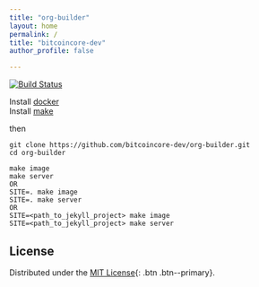 ```yaml
---
title: "org-builder"
layout: home
permalink: /
title: "bitcoincore-dev"
author_profile: false

---
```


<html>
<head>
  <link rel="stylesheet" href="/assets/css/style.css">
</head>
</html>

[![Build Status](https://travis-ci.org/bitcoincore-dev/org-builder.svg?branch=master)](https://travis-ci.org/bitcoincore-dev/org-builder)

Install [docker](https://docs.docker.com/get-docker/)	
Install [make](https://www.gnu.org/software/make/)


then

```
git clone https://github.com/bitcoincore-dev/org-builder.git
cd org-builder

make image
make server
OR
SITE=. make image
SITE=. make server
OR
SITE=<path_to_jekyll_project> make image
SITE=<path_to_jekyll_project> make server
```

## License

Distributed under the [MIT License](https://raw.githubusercontent.com/RandyMcMillan/pages-gem/master/LICENSE){: .btn .btn--primary}.
